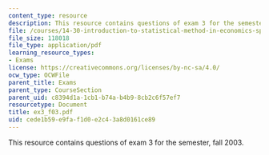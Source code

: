```yaml
---
content_type: resource
description: This resource contains questions of exam 3 for the semester, fall 2003.
file: /courses/14-30-introduction-to-statistical-method-in-economics-spring-2006/cede1b59e9faf1d0e2c43a8d0161ce89_ex3_f03.pdf
file_size: 118018
file_type: application/pdf
learning_resource_types:
- Exams
license: https://creativecommons.org/licenses/by-nc-sa/4.0/
ocw_type: OCWFile
parent_title: Exams
parent_type: CourseSection
parent_uid: c8394d1a-1cb1-b74a-b4b9-8cb2c6f57ef7
resourcetype: Document
title: ex3_f03.pdf
uid: cede1b59-e9fa-f1d0-e2c4-3a8d0161ce89
---
```

This resource contains questions of exam 3 for the semester, fall 2003.